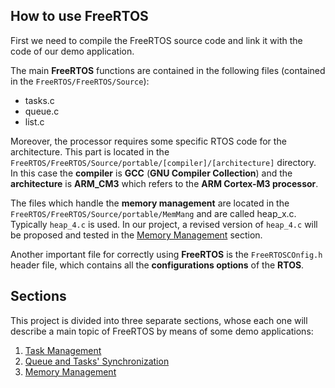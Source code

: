 ## How to use FreeRTOS
First we need to compile the FreeRTOS source code and link it with the code of our demo application.

The main **FreeRTOS** functions are contained in the following files (contained in the `FreeRTOS/FreeRTOS/Source`):
- tasks.c
- queue.c
- list.c

Moreover, the processor requires some specific RTOS code for the architecture. This part is located in the `FreeRTOS/FreeRTOS/Source/portable/[compiler]/[architecture]` directory. In this case the __compiler__ is **GCC** (**GNU Compiler Collection**) and the __architecture__ is **ARM_CM3** which refers to the **ARM Cortex-M3 processor**.

The files which handle the **memory management** are located in the `FreeRTOS/FreeRTOS/Source/portable/MemMang` and are called heap_x.c. Typically `heap_4.c` is used. In our project, a revised version of `heap_4.c` will be proposed and tested in the [Memory Management](./demos/memory_management.md) section.    

Another important file for correctly using **FreeRTOS** is the `FreeRTOSCOnfig.h` header file, which contains all the __configurations options__ of the **RTOS**.

## Sections
This project is divided into three separate sections, whose each one will describe a main topic of FreeRTOS by means of some demo applications:
1. [Task Management](./demos/task_management.md)
2. [Queue and Tasks' Synchronization](./demos/queue_and_synchronization.md)
3. [Memory Management](./demos/memory_management.md)